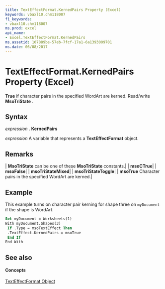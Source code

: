 ```yaml
---
title: TextEffectFormat.KernedPairs Property (Excel)
keywords: vbaxl10.chm118007
f1_keywords:
- vbaxl10.chm118007
ms.prod: excel
api_name:
- Excel.TextEffectFormat.KernedPairs
ms.assetid: 107889be-57eb-7fcf-17a1-6a1393009701
ms.date: 06/08/2017
---
```



# TextEffectFormat.KernedPairs Property (Excel)

 **True** if character pairs in the specified WordArt are kerned. Read/write **MsoTriState** .


## Syntax

 _expression_ . **KernedPairs**

 _expression_ A variable that represents a **TextEffectFormat** object.


## Remarks





| **MsoTriState** can be one of these **MsoTriState** constants.|
| **msoCTrue**|
| **msoFalse**|
| **msoTriStateMixed**|
| **msoTriStateToggle**|
| **msoTrue** Character pairs in the specified WordArt are kerned.|

## Example

This example turns on character pair kerning for shape three on  `myDocument` if the shape is WordArt.


```vb
Set myDocument = Worksheets(1) 
With myDocument.Shapes(3) 
 If .Type = msoTextEffect Then 
 .TextEffect.KernedPairs = msoTrue 
 End If 
End With
```


## See also


#### Concepts


[TextEffectFormat Object](texteffectformat-object-excel.md)

